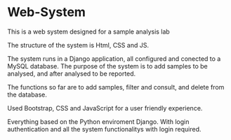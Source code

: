 # Web-System
This is a web system designed for a sample analysis lab 

The structure of the system is Html, CSS and JS.

The system runs in a Django application, all configured and conected to a MySQL database.
The purpose of the system is to add samples to be analysed, and after analysed to be reported.

The functions so far are to add samples, filter and consult, and delete from the database.

Used Bootstrap, CSS and JavaScript for a user friendly experience.

Everything based on the Python enviroment Django. With login authentication and all the system functionalitys with login required.
